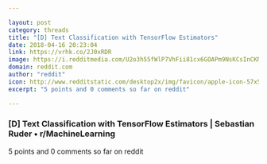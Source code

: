 ```yaml
---

layout: post
category: threads
title: "[D] Text Classification with TensorFlow Estimators"
date: 2018-04-16 20:23:04
link: https://vrhk.co/2J0xRDR
image: https://i.redditmedia.com/U2o3h55fWlP7VhFii81cx6GOAPm9NsKCsInCKNroalU.jpg?w=320&s=c396f3da52530c65fbe4edf54a88c250
domain: reddit.com
author: "reddit"
icon: http://www.redditstatic.com/desktop2x/img/favicon/apple-icon-57x57.png
excerpt: "5 points and 0 comments so far on reddit"

---
```


### [D] Text Classification with TensorFlow Estimators | Sebastian Ruder • r/MachineLearning

5 points and 0 comments so far on reddit